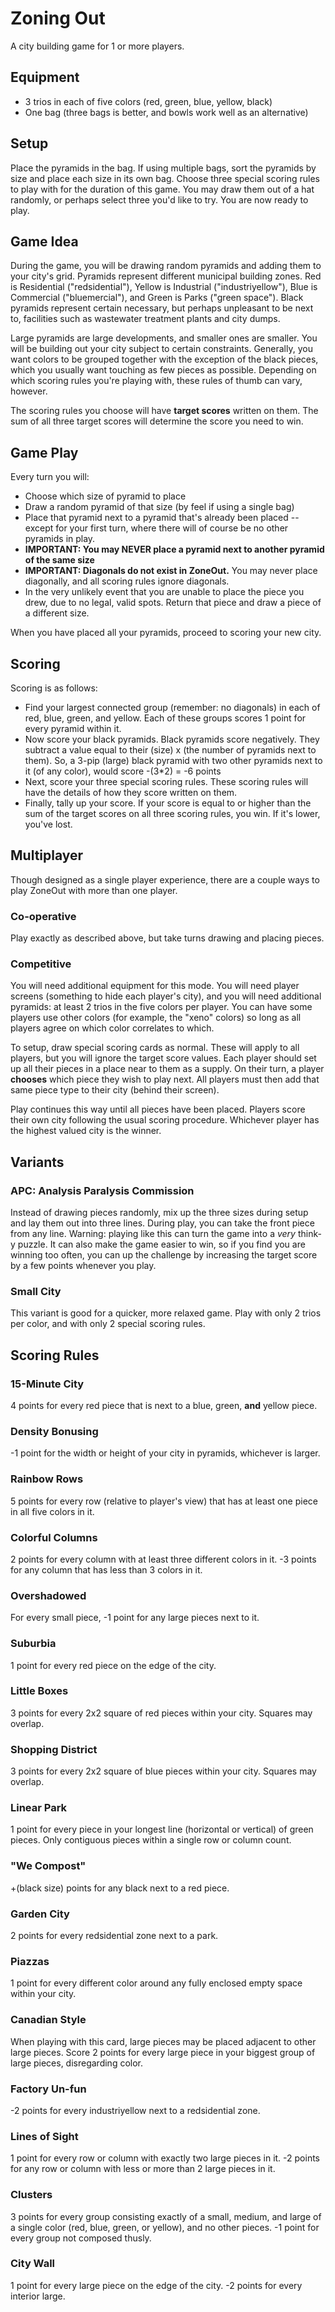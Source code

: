 # Zoning Out

A city building game for 1 or more players.

## Equipment

- 3 trios in each of five colors (red, green, blue, yellow, black)
- One bag (three bags is better, and bowls work well as an alternative)

## Setup

Place the pyramids in the bag. If using multiple bags, sort the pyramids by size and place each size in its own bag. Choose three special scoring rules to play with for the duration of this game. You may draw them out of a hat randomly, or perhaps select three you'd like to try. You are now ready to play.

## Game Idea

During the game, you will be drawing random pyramids and adding them to your city's grid. Pyramids represent different municipal building zones. Red is Residential ("redsidential"), Yellow is Industrial ("industriyellow"), Blue is Commercial ("bluemercial"), and Green is Parks ("green space"). Black pyramids represent certain necessary, but perhaps unpleasant to be next to, facilities such as wastewater treatment plants and city dumps.

Large pyramids are large developments, and smaller ones are smaller. You will be building out your city subject to certain constraints. Generally, you want colors to be grouped together with the exception of the black pieces, which you usually want touching as few pieces as possible. Depending on which scoring rules you're playing with, these rules of thumb can vary, however.

The scoring rules you choose will have **target scores** written on them. The sum of all three target scores will determine the score you need to win.

## Game Play

Every turn you will:
- Choose which size of pyramid to place
- Draw a random pyramid of that size (by feel if using a single bag)
- Place that pyramid next to a pyramid that's already been placed -- except for your first turn, where there will of course be no other pyramids in play.
- **IMPORTANT: You may NEVER place a pyramid next to another pyramid of the same size**
- **IMPORTANT: Diagonals do not exist in ZoneOut.** You may never place diagonally, and all scoring rules ignore diagonals.
- In the very unlikely event that you are unable to place the piece you drew, due to no legal, valid spots. Return that piece and draw a piece of a different size.

When you have placed all your pyramids, proceed to scoring your new city.

## Scoring

Scoring is as follows:
- Find your largest connected group (remember: no diagonals) in each of red, blue, green, and yellow. Each of these groups scores 1 point for every pyramid within it. 
- Now score your black pyramids. Black pyramids score negatively. They subtract a value equal to their (size) x (the number of pyramids next to them). So, a 3-pip (large) black pyramid with two other pyramids next to it (of any color), would score -(3\*2) = -6 points
- Next, score your three special scoring rules. These scoring rules will have the details of how they score written on them.
- Finally, tally up your score. If your score is equal to or higher than the sum of the target scores on all three scoring rules, you win. If it's lower, you've lost.

## Multiplayer

Though designed as a single player experience, there are a couple ways to play ZoneOut with more than one player.

### Co-operative

Play exactly as described above, but take turns drawing and placing pieces. 

### Competitive

You will need additional equipment for this mode. You will need player screens (something to hide each player's city), and you will need additional pyramids: at least 2 trios in the five colors per player. You can have some players use other colors (for example, the "xeno" colors) so long as all players agree on which color correlates to which.

To setup, draw special scoring cards as normal. These will apply to all players, but you will ignore the target score values. Each player should set up all their pieces in a place near to them as a supply. On their turn, a player **chooses** which piece they wish to play next. All players must then add that same piece type to their city (behind their screen).

Play continues this way until all pieces have been placed. Players score their own city following the usual scoring procedure. Whichever player has the highest valued city is the winner.

## Variants

### APC: Analysis Paralysis Commission

Instead of drawing pieces randomly, mix up the three sizes during setup and lay them out into three lines. During play, you can take the front piece from any line. Warning: playing like this can turn the game into a *very* think-y puzzle. It can also make the game easier to win, so if you find you are winning too often, you can up the challenge by increasing the target score by a few points whenever you play.

### Small City

This variant is good for a quicker, more relaxed game. Play with only 2 trios per color, and with only 2 special scoring rules. 

## Scoring Rules

### 15-Minute City

4 points for every red piece that is next to a blue, green, **and** yellow piece.

### Density Bonusing

-1 point for the width or height of your city in pyramids, whichever is larger.

### Rainbow Rows

5 points for every row (relative to player's view) that has at least one piece in all five colors in it.

### Colorful Columns

2 points for every column with at least three different colors in it. -3 points for any column that has less than 3 colors in it.

### Overshadowed

For every small piece, -1 point for any large pieces next to it.

### Suburbia

1 point for every red piece on the edge of the city.

### Little Boxes

3 points for every 2x2 square of red pieces within your city. Squares may overlap.

### Shopping District

3 points for every 2x2 square of blue pieces within your city. Squares may overlap.

### Linear Park

1 point for every piece in your longest line (horizontal or vertical) of green pieces. Only contiguous pieces within a single row or column count.

### "We Compost"

+(black size) points for any black next to a red piece.

### Garden City

2 points for every redsidential zone next to a park.

### Piazzas

1 point for every different color around any fully enclosed empty space within your city.

### Canadian Style

When playing with this card, large pieces may be placed adjacent to other large pieces. Score 2 points for every large piece in your biggest group of large pieces, disregarding color.

### Factory Un-fun

-2 points for every industriyellow next to a redsidential zone.

### Lines of Sight

1 point for every row or column with exactly two large pieces in it. -2 points for any row or column with less or more than 2 large pieces in it.

### Clusters

3 points for every group consisting exactly of a small, medium, and large of a single color (red, blue, green, or yellow), and no other pieces. -1 point for every group not composed thusly.

### City Wall

1 point for every large piece on the edge of the city. -2 points for every interior large.
